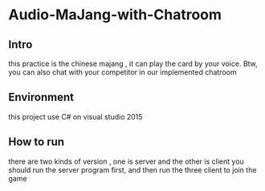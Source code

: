 # Audio-MaJang-with-Chatroom


## Intro
this practice is the chinese majang , it can play the card by your voice. Btw, you can also chat with your competitor in our implemented chatroom

## Environment
this project use C# on visual studio 2015

## How to run
there are two kinds of version , one is server and the other is client
you should run the server program first, and then run the three client to join the game 
